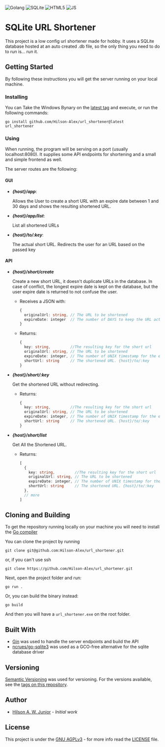 ![Golang](https://img.shields.io/badge/Go-00ADD8?style=for-the-badge&logo=go&logoColor=white)
![SQLite](https://img.shields.io/badge/SQLite-07405E?style=for-the-badge&logo=sqlite&logoColor=white)
![HTML5](https://img.shields.io/badge/HTML5-E34F26?style=for-the-badge&logo=html5&logoColor=white)
![JS](https://img.shields.io/badge/JavaScript-F7DF1E?style=for-the-badge&logo=javascript&logoColor=black)

# SQLite URL Shortener

This project is a low config url shortener made for hobby. It uses a SQLite database hosted at an auto created .db file, so the only thing you need to do to run is... run it.


## Getting Started

By following these instructions you will get the server running on your local machine. 


### Installing

You can Take the Windows Bynary on the [latest tag][latest-tag] and execute, or run the following commands:

```shell
go install github.com/Hilson-Alex/url_shortener@latest
url_shortener
```

### Using

When running, the program will be serving on a port (usually localhost:8080).
It supplies some API endpoints for shortening and a small and simple frontend as well.

The server routes are the following:

#### GUI

- ***{host}/app***:
   
  Allows the User to create a short URL with an expire date between 1 and 30 days and shows the resulting shortened URL.

- ***{host}/app/list***:

  List all shortened URLs

- ***{host}/to/:key***:
  
  The actual short URL. Redirects the user for an URL based on the passed key

#### API

- ***{host}/short/create***

  Create a new short URL, it doesn't duplicate URLs in the database.
  In case of conflict, the longest expire date is kept on the database, but the user expire date is returned to not confuse the user.
  - Receives a JSON with:
    ```typescript
    {
      originalUrl: string, // The URL to be shortened
      expireDate: integer  // The number of DAYS to keep the URL active
    }
    ```
  - Returns:
    ```typescript
    {
      key: string,         //The resulting key for the short url
      originalUrl: string, // The URL to be shortened
      expireDate: integer, // The number of UNIX timestamp for the expire date
      shortUrl: string     // The shortened URL. {host}/to/:key
    }
    ```

- ***{host}/short/:key***
  
  Get the shortened URL without redirecting.
  - Returns: 
    ```typescript
    {
      key: string,         //The resulting key for the short url
      originalUrl: string, // The URL to be shortened
      expireDate: integer, // The number of UNIX timestamp for the expire date
      shortUrl: string     // The shortened URL. {host}/to/:key
    }
    ```

- ***{host}/short/list***
  
  Get All the Shortened URL.
  - Returns: 
    ```typescript
    [
      {
        key: string,         //The resulting key for the short url
        originalUrl: string, // The URL to be shortened
        expireDate: integer, // The number of UNIX timestamp for the expire date
        shortUrl: string     // The shortened URL. {host}/to/:key
      },
      // more
    ]
    ```

## Cloning and Building

To get the repository running locally on your machine you will need to install the [Go compiler](https://go.dev/dl/)

You can clone the project by running

```shell
git clone git@github.com:Hilson-Alex/url_shortener.git
```

or, if you can't use ssh

```shell
git clone https://github.com/Hilson-Alex/url_shortener.git
```

Next, open the project folder and run:

```shell
go run .
```

Or, you can build the binary instead:

```shell
go build
```

And then you will have a `url_shortener.exe` on the root folder. 

## Built With

- [Gin](https://gin-gonic.com/en/) was used to handle the server endpoints and build the API
- [ncrues/go-sqlite3](https://github.com/ncruces/go-sqlite3) was used as a GCO-free alternative for the sqlite database driver 

## Versioning

[Semantic Versioning](http://semver.org/) was used for versioning. For the versions
available, see the [tags on this repository](https://github.com/Hilson-Alex/url_shortener/releases/tags/).

## Author

- [Hilson A. W. Junior][Hilson-Alex] - *Initial work*


## License

This project is under the [GNU AGPLv3](https://choosealicense.com/licenses/agpl-3.0/) - for more info read the [LICENSE](LICENSE) file.

[Hilson-Alex]: https://github.com/Hilson-Alex
[latest-tag]: https://github.com/Hilson-Alex/url_shortener/releases/tag/v1.0.0
